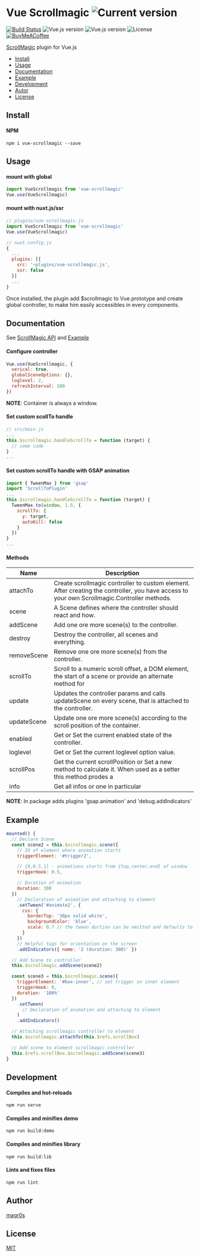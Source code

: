 # Vue Scrollmagic ![Current version](https://img.shields.io/badge/dynamic/json.svg?label=version&url=https%3A%2F%2Fraw.githubusercontent.com%2Fmagr0s%2Fvue-scrollmagic%2Fmaster%2Fpackage.json&query=version&colorB=orange&style=flat-square)

[![Build Status](https://travis-ci.org/magr0s/vue-scrollmagic.svg?branch=master)](https://travis-ci.org/magr0s/vue-scrollmagic)
![Vue.js version](https://img.shields.io/badge/dynamic/json.svg?label=vue.js&url=https%3A%2F%2Fraw.githubusercontent.com%2Fmagr0s%2Fvue-scrollmagic%2Fmaster%2Fpackage.json&query=dependencies.vue&colorB=blue&style=flat-square)
![Vue.js version](https://img.shields.io/badge/dynamic/json.svg?label=ScrollMagic&url=https%3A%2F%2Fraw.githubusercontent.com%2Fmagr0s%2Fvue-scrollmagic%2Fmaster%2Fpackage.json&query=dependencies.scrollmagic&colorB=blue&style=flat-square)
![License](https://img.shields.io/badge/license-MIT-lightgrey.svg?&style=flat-square)
[![BuyMeACoffee](https://camo.githubusercontent.com/cd005dca0ef55d7725912ec03a936d3a7c8de5b5/68747470733a2f2f696d672e736869656c64732e696f2f62616467652f6275792532306d6525323061253230636f666665652d646f6e6174652d79656c6c6f772e737667)](https://www.buymeacoffee.com/PpQJNnmDa)

[ScrollMagic](http://scrollmagic.io/) plugin for Vue.js

* [Install](#Install)
* [Usage](#Usage)
* [Documentation](#Documentation)
* [Example](#Example)
* [Development](#Development)
* [Autor](#Autor)
* [License](#License)


## Install

#### NPM
```
npm i vue-scrollmagic --save
```

## Usage

#### mount with global
```js
import VueScrollmagic from 'vue-scrollmagic'
Vue.use(VueScrollmagic)
```
#### mount with nuxt.js/ssr
```js
// plugins/vue-scrollmagic.js
import VueScrollmagic from 'vue-scrollmagic'
Vue.use(VueScrollmagic)

// nuxt.config.js
{
  ...
  plugins: [{
    src: '~plugins/vue-scrollmagic.js',
    ssr: false
  }]
  ...
}
```
Once installed, the plugin add $scrollmagic to Vue.prototype and create global controller, to make him easily accessibles in every components.

## Documentation

See [ScrollMagic API](http://scrollmagic.io/docs/index.html) and [Example](https://github.com/magr0s/vue-scrollmagic/blob/master/src/App.vue)

#### Configure controller
```js
Vue.use(VueScrollmagic, {
  verical: true,
  globalSceneOptions: {},
  loglevel: 2,
  refreshInterval: 100
})
```
__NOTE__: Container is always a window.

#### Set custom scollTo handle
```js
// src/main.js
...
this.$scrollmagic.handleScrollTo = function (target) {
  // some code
}
...
```

#### Set custom scrollTo handle with GSAP animation
```js
import { TweenMax } from 'gsap'
import 'ScrollToPlugin'
...
this.$scrollmagic.handleScrollTo = function (target) {
  TweenMax.to(window, 1.5, {
    scrollTo: {
      y: target,
      autoKill: false
    }
  })
}
...
```

#### Methods

|Name | Description|
|- | - |
|attachTo | Create scrollmagic controller to custom element. After creating the controller, you have access to your own Scrollmagic.Controller methods. |
|scene | A Scene defines where the controller should react and how.|
|addScene | Add one ore more scene(s) to the controller.|
|destroy | Destroy the controller, all scenes and everything.|
|removeScene | Remove one ore more scene(s) from the controller.|
|scrollTo | Scroll to a numeric scroll offset, a DOM element, the start of a scene or provide an alternate method for |scrolling.|
|update | Updates the controller params and calls updateScene on every scene, that is attached to the controller.|
|updateScene | Update one ore more scene(s) according to the scroll position of the container.|
|enabled | Get or Set the current enabled state of the controller.|
|loglevel | Get or Set the current loglevel option value.|
|scrollPos | Get the current scrollPosition or Set a new method to calculate it. When used as a setter this method prodes a |way to permanently overwrite the controller's scroll position calculation.|
|info | Get all infos or one in particular |

__NOTE__: In package adds plugins 'gsap.animation' and 'debug.addIndicators'

## Example

```js
mounted() {
  // Declare Scene
  const scene2 = this.$scrollmagic.scene({
    // ID of element where animation starts
    triggerElement: '#trigger2',

    // {0,0.5,1} - animations starts from {top,center,end} of window
    triggerHook: 0.5,

    // Duration of animation
    duration: 300
  })
    // Declaration of animation and attaching to element
    .setTween('#animate2', { 
      css: { 
        borderTop: '30px solid white', 
        backgroundColor: 'blue',
        scale: 0.7 // the tween durtion can be omitted and defaults to 1
      }
    })
    // Helpful tags for orientation on the screen
    .addIndicators({ name: '2 (duration: 300)' })

  // Add Scene to controller
  this.$scrollmagic.addScene(scene2)

  const scene3 = this.$scrollmagic.scene({
    triggerElement: '#box-inner', // set trigger on inner element
    triggerHook: 0,
    duration: '100%'
  })
    .setTween(
      // Declaration of animation and attaching to element
    )
    .addIndicators()

  // Attaching scrollmagic controller to element
  this.$scrollmagic.attachTo(this.$refs.scrollBox)

  // Add scene to element scrollmagic controller
  this.$refs.scrollBox.$scrollmagic.addScene(scene3)
}
```

## Development

#### Compiles and hot-reloads
```
npm run serve
```
#### Compiles and minifies demo
```
npm run build:demo
```
#### Compiles and minifies library
```
npm run build:lib
```
#### Lints and fixes files
```
npm run lint
```
## Author

[magr0s](https://github.com/magr0s)

## License

[MIT](https://github.com/magr0s/vue-scrollmagic/blob/master/LICENSE)